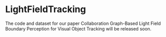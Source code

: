 # LightFieldTracking

The code and dataset for our paper Collaboration Graph-Based Light Field Boundary Perception for Visual Object Tracking will be released soon.
